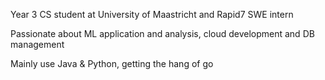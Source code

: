 Year 3 CS student at University of Maastricht and Rapid7 SWE intern

Passionate about ML application and analysis, cloud development and DB management

Mainly use Java &  Python, getting the hang of go
